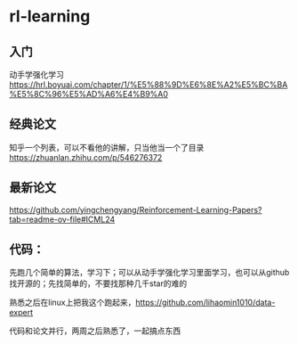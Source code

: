 # rl-learning

## 入门
动手学强化学习
https://hrl.boyuai.com/chapter/1/%E5%88%9D%E6%8E%A2%E5%BC%BA%E5%8C%96%E5%AD%A6%E4%B9%A0

## 经典论文 
知乎一个列表，可以不看他的讲解，只当他当一个了目录
https://zhuanlan.zhihu.com/p/546276372


## 最新论文
https://github.com/yingchengyang/Reinforcement-Learning-Papers?tab=readme-ov-file#ICML24

## 代码：

先跑几个简单的算法，学习下；可以从动手学强化学习里面学习，也可以从github找开源的；先找简单的，不要找那种几千star的难的

熟悉之后在linux上把我这个跑起来，https://github.com/lihaomin1010/data-expert

代码和论文并行，两周之后熟悉了，一起搞点东西